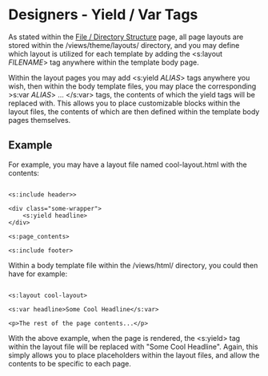 
# Designers - Yield / Var Tags

As stated within the [File / Directory Structure](structure.md) page, all page layouts are stored within the /views/theme/layouts/ directory, and you may define which layout is utilized for each template by adding the &lt;s:layout <i>FILENAME</i>&gt; tag anywhere within the template body page.

Within the layout pages you may add &lt;s:yield <i>ALIAS</i>&gt; tags anywhere you wish, then within the body template files, you may place the corresponding &gt;s:var <i>ALIAS</i>&gt; ... &lt;/s:var&gt; tags, the contents of which the yield tags will be replaced with.  This allows you to place customizable blocks within the layout files, the contents of which are then defined within the template body pages themselves.


## Example

For example, you may have a layout file named cool-layout.html with the contents:

<pre><code class="prettyPrint">
&lt;s:include header&gt&gt;

&lt;div class="some-wrapper"&gt;
    &lt;s:yield headline&gt;
&lt;/div&gt;

&lt;s:page_contents&gt;

&lt;s:include footer&gt;
</code></pre>


Within a body template file within the /views/html/ directory, you could then have for example:

<pre><code class="prettyPrint">
&lt;s:layout cool-layout&gt;

&lt;s:var headline&gt;Some Cool Headline&lt;/s:var&gt;

&lt;p&gt;The rest of the page contents...&lt;/p&gt;
</code></pre>

With the above example, when the page is rendered, the &lt;s:yield&gt; tag within the layout file will be replaced with "Some Cool Headline".  Again, this simply allows you to place placeholders within the layout files, and allow the contents to be specific to each page.




